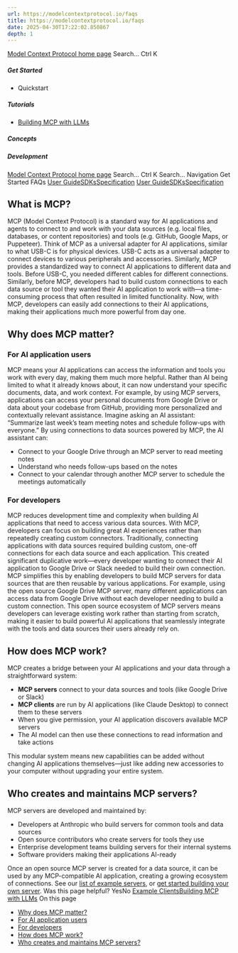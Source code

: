 ```yaml
---
url: https://modelcontextprotocol.io/faqs
title: https://modelcontextprotocol.io/faqs
date: 2025-04-30T17:22:02.850867
depth: 1
---
```


[Model Context Protocol home page](https://modelcontextprotocol.io/)
Search...
Ctrl K
##### Get Started
  * Quickstart


##### Tutorials
  * [Building MCP with LLMs](https://modelcontextprotocol.io/tutorials/building-mcp-with-llms)


##### Concepts


##### Development


[Model Context Protocol home page](https://modelcontextprotocol.io/)
Search...
Ctrl K
Search...
Navigation
Get Started
FAQs
[User Guide](https://modelcontextprotocol.io/introduction)[SDKs](https://modelcontextprotocol.io/sdk/java/mcp-overview)[Specification](https://modelcontextprotocol.io/specification/2025-03-26)
[User Guide](https://modelcontextprotocol.io/introduction)[SDKs](https://modelcontextprotocol.io/sdk/java/mcp-overview)[Specification](https://modelcontextprotocol.io/specification/2025-03-26)
## What is MCP?
MCP (Model Context Protocol) is a standard way for AI applications and agents to connect to and work with your data sources (e.g. local files, databases, or content repositories) and tools (e.g. GitHub, Google Maps, or Puppeteer).
Think of MCP as a universal adapter for AI applications, similar to what USB-C is for physical devices. USB-C acts as a universal adapter to connect devices to various peripherals and accessories. Similarly, MCP provides a standardized way to connect AI applications to different data and tools.
Before USB-C, you needed different cables for different connections. Similarly, before MCP, developers had to build custom connections to each data source or tool they wanted their AI application to work with—a time-consuming process that often resulted in limited functionality. Now, with MCP, developers can easily add connections to their AI applications, making their applications much more powerful from day one.
## Why does MCP matter?
### For AI application users
MCP means your AI applications can access the information and tools you work with every day, making them much more helpful. Rather than AI being limited to what it already knows about, it can now understand your specific documents, data, and work context.
For example, by using MCP servers, applications can access your personal documents from Google Drive or data about your codebase from GitHub, providing more personalized and contextually relevant assistance.
Imagine asking an AI assistant: “Summarize last week’s team meeting notes and schedule follow-ups with everyone.”
By using connections to data sources powered by MCP, the AI assistant can:
  * Connect to your Google Drive through an MCP server to read meeting notes
  * Understand who needs follow-ups based on the notes
  * Connect to your calendar through another MCP server to schedule the meetings automatically


### For developers
MCP reduces development time and complexity when building AI applications that need to access various data sources. With MCP, developers can focus on building great AI experiences rather than repeatedly creating custom connectors.
Traditionally, connecting applications with data sources required building custom, one-off connections for each data source and each application. This created significant duplicative work—every developer wanting to connect their AI application to Google Drive or Slack needed to build their own connection.
MCP simplifies this by enabling developers to build MCP servers for data sources that are then reusable by various applications. For example, using the open source Google Drive MCP server, many different applications can access data from Google Drive without each developer needing to build a custom connection.
This open source ecosystem of MCP servers means developers can leverage existing work rather than starting from scratch, making it easier to build powerful AI applications that seamlessly integrate with the tools and data sources their users already rely on.
## How does MCP work?
MCP creates a bridge between your AI applications and your data through a straightforward system:
  * **MCP servers** connect to your data sources and tools (like Google Drive or Slack)
  * **MCP clients** are run by AI applications (like Claude Desktop) to connect them to these servers
  * When you give permission, your AI application discovers available MCP servers
  * The AI model can then use these connections to read information and take actions


This modular system means new capabilities can be added without changing AI applications themselves—just like adding new accessories to your computer without upgrading your entire system.
## Who creates and maintains MCP servers?
MCP servers are developed and maintained by:
  * Developers at Anthropic who build servers for common tools and data sources
  * Open source contributors who create servers for tools they use
  * Enterprise development teams building servers for their internal systems
  * Software providers making their applications AI-ready


Once an open source MCP server is created for a data source, it can be used by any MCP-compatible AI application, creating a growing ecosystem of connections. See our [list of example servers](https://modelcontextprotocol.io/examples), or [get started building your own server](https://modelcontextprotocol.io/quickstart/server).
Was this page helpful?
YesNo
[Example Clients](https://modelcontextprotocol.io/clients)[Building MCP with LLMs](https://modelcontextprotocol.io/tutorials/building-mcp-with-llms)
On this page
  * [Why does MCP matter?](https://modelcontextprotocol.io/faqs#why-does-mcp-matter%3F)
  * [For AI application users](https://modelcontextprotocol.io/faqs#for-ai-application-users)
  * [For developers](https://modelcontextprotocol.io/faqs#for-developers)
  * [How does MCP work?](https://modelcontextprotocol.io/faqs#how-does-mcp-work%3F)
  * [Who creates and maintains MCP servers?](https://modelcontextprotocol.io/faqs#who-creates-and-maintains-mcp-servers%3F)



